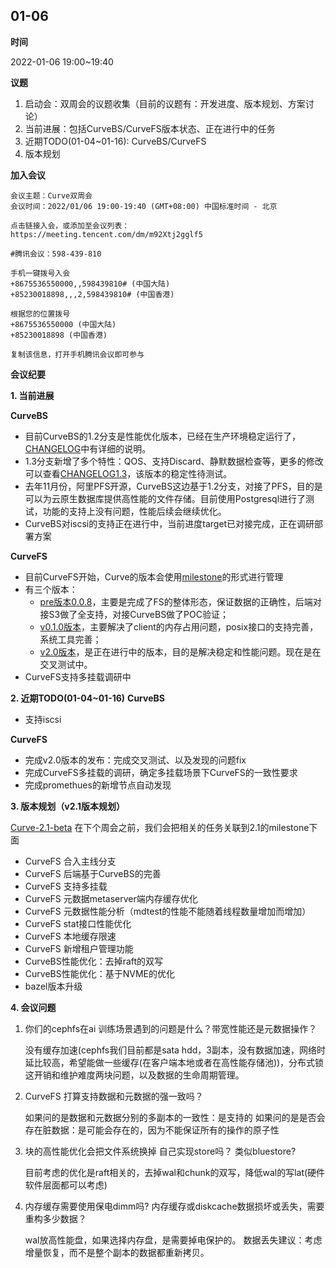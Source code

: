 ## 01-06
**时间** 

2022-01-06 19:00~19:40

**议题**

1. 启动会：双周会的议题收集（目前的议题有：开发进度、版本规划、方案讨论）
2. 当前进展：包括CurveBS/CurveFS版本状态、正在进行中的任务
3. 近期TODO(01-04~01-16): CurveBS/CurveFS
4. 版本规划

**加入会议**

```
会议主题：Curve双周会
会议时间：2022/01/06 19:00-19:40 (GMT+08:00) 中国标准时间 - 北京

点击链接入会，或添加至会议列表：
https://meeting.tencent.com/dm/m92Xtj2gglf5

#腾讯会议：598-439-810

手机一键拨号入会
+8675536550000,,598439810# (中国大陆)
+85230018898,,,2,598439810# (中国香港)

根据您的位置拨号
+8675536550000 (中国大陆)
+85230018898 (中国香港)

复制该信息，打开手机腾讯会议即可参与
```

**会议纪要**

**1. 当前进展**

**CurveBS**

- 目前CurveBS的1.2分支是性能优化版本，已经在生产环境稳定运行了，
[CHANGELOG](https://github.com/opencurve/curve/blob/master/CHANGELOG-1.2.md)中有详细的说明。
- 1.3分支新增了多个特性：QOS、支持Discard、静默数据检查等，更多的修改可以查看[CHANGELOG1.3](https://github.com/opencurve/curve/blob/master/CHANGELOG-1.3.md)，该版本的稳定性待测试。
- 去年11月份，阿里PFS开源，CurveBS这边基于1.2分支，对接了PFS，目的是可以为云原生数据库提供高性能的文件存储。目前使用Postgresql进行了测试，功能的支持上没有问题，性能后续会继续优化。
- CurveBS对iscsi的支持正在进行中，当前进度target已对接完成，正在调研部署方案

**CurveFS**

- 目前CurveFS开始，Curve的版本会使用[milestone](https://github.com/opencurve/curve/milestones)的形式进行管理
- 有三个版本：
    - [pre版本0.0.8](https://github.com/opencurve/curve/milestone/1)，主要是完成了FS的整体形态，保证数据的正确性，后端对接S3做了全支持，对接CurveBS做了POC验证；
    - [v0.1.0版本](https://github.com/opencurve/curve/milestone/2)，主要解决了client的内存占用问题，posix接口的支持完善，系统工具完善；
    - [v2.0版本](https://github.com/opencurve/curve/milestone/3)，是正在进行中的版本，目的是解决稳定和性能问题。现在是在交叉测试中。
- CurveFS支持多挂载调研中

**2. 近期TODO(01-04~01-16)**
**CurveBS**

- 支持iscsi

**CurveFS**

- 完成v2.0版本的发布：完成交叉测试、以及发现的问题fix
- 完成CurveFS多挂载的调研，确定多挂载场景下CurveFS的一致性要求
- 完成promethues的新增节点自动发现

**3. 版本规划（v2.1版本规划）**

[Curve-2.1-beta](https://github.com/opencurve/curve/milestone/4) 在下个周会之前，我们会把相关的任务关联到2.1的milestone下面

- CurveFS 合入主线分支
- CurveFS 后端基于CurveBS的完善
- CurveFS 支持多挂载
- CurveFS 元数据metaserver端内存缓存优化
- CurveFS 元数据性能分析（mdtest的性能不能随着线程数量增加而增加）
- CurveFS stat接口性能优化
- CurveFS 本地缓存限速
- CurveFS 新增租户管理功能
- CurveBS性能优化：去掉raft的双写
- CurveBS性能优化：基于NVME的优化
- bazel版本升级
 

**4. 会议问题**
1. 你们的cephfs在ai 训练场景遇到的问题是什么？带宽性能还是元数据操作？

    没有缓存加速(cephfs我们目前都是sata hdd，3副本，没有数据加速，网络时延比较高，希望能做一些缓存(在客户端本地或者在高性能存储池))，分布式锁这开销和维护难度两块问题，以及数据的生命周期管理。

2. CurveFS 打算支持数据和元数据的强一致吗？

    如果问的是数据和元数据分别的多副本的一致性：是支持的
    如果问的是是否会存在脏数据：是可能会存在的，因为不能保证所有的操作的原子性

3. 块的高性能优化会把文件系统换掉 自己实现store吗？ 类似bluestore?

    目前考虑的优化是raft相关的，去掉wal和chunk的双写，降低wal的写lat(硬件软件层面都可以考虑)

4. 内存缓存需要使用保电dimm吗? 内存缓存或diskcache数据损坏或丢失，需要重构多少数据？

    wal放高性能盘，如果选择内存盘，是需要掉电保护的。
    数据丢失建议：考虑增量恢复，而不是整个副本的数据都重新拷贝。




